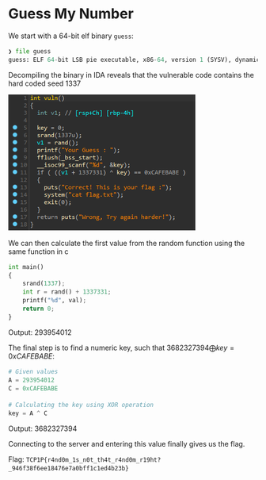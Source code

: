 # Guess My Number

We start with a 64-bit elf binary `guess`:

```python
❯ file guess
guess: ELF 64-bit LSB pie executable, x86-64, version 1 (SYSV), dynamically linked, interpreter /lib64/ld-linux-x86-64.so.2, BuildID[sha1]=4387911100f9b1f1805aab9e25a7b4858e277486, for GNU/Linux 3.2.0, not stripped
```

Decompiling the binary in IDA reveals that the vulnerable code contains the hard coded seed $1337$

![Untitled](media/Untitled.png)

We can then calculate the first value from the random function using the same function in c

```python
int main()
{
    srand(1337);
    int r = rand() + 1337331;
    printf("%d", val);
    return 0;
}
```

Output: $293954012$

The final step is to find a numeric key, such that $3682327394 \bigoplus key = 0xCAFEBABE$:

```python
# Given values
A = 293954012
C = 0xCAFEBABE

# Calculating the key using XOR operation
key = A ^ C
```

Output: $3682327394$

Connecting to the server and entering this value finally gives us the flag.

Flag: `TCP1P{r4nd0m_1s_n0t_th4t_r4nd0m_r19ht?_946f38f6ee18476e7a0bff1c1ed4b23b}`